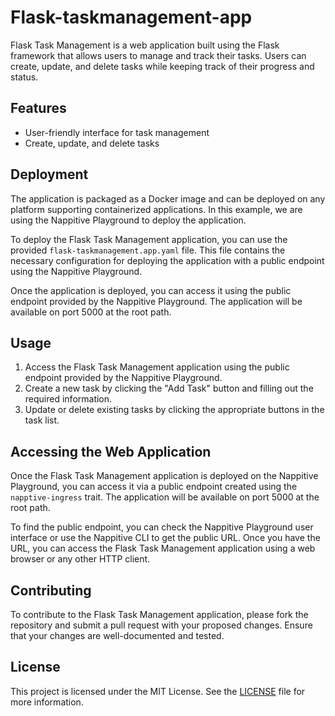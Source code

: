 # Flask-taskmanagement-app

Flask Task Management is a web application built using the Flask framework that allows users to manage and track their tasks. Users can create, update, and delete tasks while keeping track of their progress and status.

## Features

- User-friendly interface for task management
- Create, update, and delete tasks

## Deployment

The application is packaged as a Docker image and can be deployed on any platform supporting containerized applications. In this example, we are using the Nappitive Playground to deploy the application.

To deploy the Flask Task Management application, you can use the provided `flask-taskmanagement.app.yaml` file. This file contains the necessary configuration for deploying the application with a public endpoint using the Nappitive Playground.

Once the application is deployed, you can access it using the public endpoint provided by the Nappitive Playground. The application will be available on port 5000 at the root path.

## Usage

1. Access the Flask Task Management application using the public endpoint provided by the Nappitive Playground.
2. Create a new task by clicking the "Add Task" button and filling out the required information.
3. Update or delete existing tasks by clicking the appropriate buttons in the task list.

## Accessing the Web Application

Once the Flask Task Management application is deployed on the Nappitive Playground, you can access it via a public endpoint created using the `napptive-ingress` trait. The application will be available on port 5000 at the root path.

To find the public endpoint, you can check the Nappitive Playground user interface or use the Nappitive CLI to get the public URL. Once you have the URL, you can access the Flask Task Management application using a web browser or any other HTTP client.


## Contributing

To contribute to the Flask Task Management application, please fork the repository and submit a pull request with your proposed changes. Ensure that your changes are well-documented and tested.

## License

This project is licensed under the MIT License. See the [LICENSE](LICENSE) file for more information.

